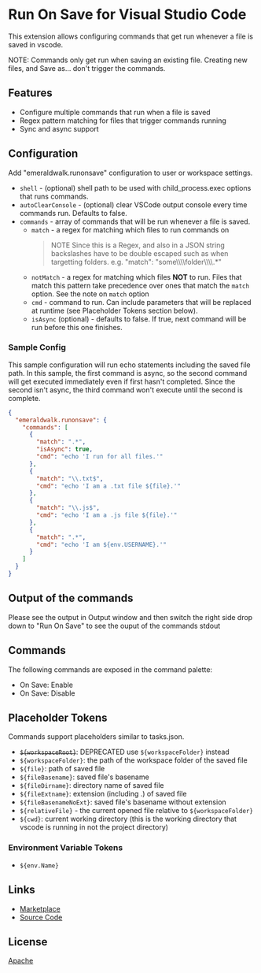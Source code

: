# Run On Save for Visual Studio Code

This extension allows configuring commands that get run whenever a file is saved in vscode.

NOTE: Commands only get run when saving an existing file. Creating new files, and Save as... don't trigger the commands.

## Features

- Configure multiple commands that run when a file is saved
- Regex pattern matching for files that trigger commands running
- Sync and async support

## Configuration

Add "emeraldwalk.runonsave" configuration to user or workspace settings.

- `shell` - (optional) shell path to be used with child_process.exec options that runs commands.
- `autoClearConsole` - (optional) clear VSCode output console every time commands run. Defaults to false.
- `commands` - array of commands that will be run whenever a file is saved.
  - `match` - a regex for matching which files to run commands on
    > NOTE Since this is a Regex, and also in a JSON string backslashes have to be double escaped such as when targetting folders. e.g. "match": "some\\\\\\\\folder\\\\\\\\.\*"
  - `notMatch` - a regex for matching which files **NOT** to run. Files that match this pattern take precedence over ones that match the `match` option. See the note on `match` option
  - `cmd` - command to run. Can include parameters that will be replaced at runtime (see Placeholder Tokens section below).
  - `isAsync` (optional) - defaults to false. If true, next command will be run before this one finishes.

### Sample Config

This sample configuration will run echo statements including the saved file path.
In this sample, the first command is async, so the second command will get executed immediately even if first hasn't completed.
Since the second isn't async, the third command won't execute until the second is complete.

```json
{
  "emeraldwalk.runonsave": {
    "commands": [
      {
        "match": ".*",
        "isAsync": true,
        "cmd": "echo 'I run for all files.'"
      },
      {
        "match": "\\.txt$",
        "cmd": "echo 'I am a .txt file ${file}.'"
      },
      {
        "match": "\\.js$",
        "cmd": "echo 'I am a .js file ${file}.'"
      },
      {
        "match": ".*",
        "cmd": "echo 'I am ${env.USERNAME}.'"
      }
    ]
  }
}
```

## Output of the commands

Please see the output in Output window and then switch the right side drop down to "Run On Save" to see the ouput of the commands stdout

## Commands

The following commands are exposed in the command palette:

- On Save: Enable
- On Save: Disable

## Placeholder Tokens

Commands support placeholders similar to tasks.json.

- ~~`${workspaceRoot}`~~: DEPRECATED use `${workspaceFolder}` instead
- `${workspaceFolder}`: the path of the workspace folder of the saved file
- `${file}`: path of saved file
- `${fileBasename}`: saved file's basename
- `${fileDirname}`: directory name of saved file
- `${fileExtname}`: extension (including .) of saved file
- `${fileBasenameNoExt}`: saved file's basename without extension
- `${relativeFile}` - the current opened file relative to `${workspaceFolder}`
- `${cwd}`: current working directory (this is the working directory that vscode is running in not the project directory)

### Environment Variable Tokens

- `${env.Name}`

## Links

- [Marketplace](https://marketplace.visualstudio.com/items/emeraldwalk.RunOnSave)
- [Source Code](https://github.com/emeraldwalk/vscode-runonsave)

## License

[Apache](https://github.com/emeraldwalk/vscode-runonsave/blob/master/LICENSE)
